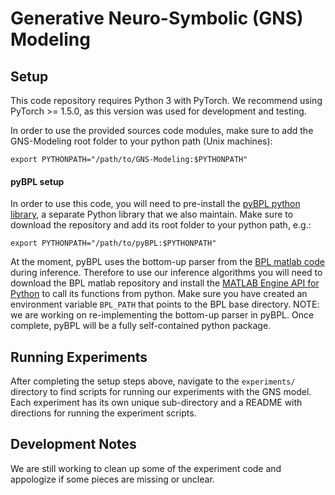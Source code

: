 # Generative Neuro-Symbolic (GNS) Modeling

## Setup

This code repository requires Python 3 with PyTorch. We recommend using PyTorch >= 1.5.0, as this version was used for development and testing.

In order to use the provided sources code modules, make sure to add the GNS-Modeling root folder to your python path (Unix machines):
 ```
export PYTHONPATH="/path/to/GNS-Modeling:$PYTHONPATH"
```

#### pyBPL setup

In order to use this code, you will need to pre-install the [pyBPL python library](https://github.com/rfeinman/pyBPL), a separate Python library that we also maintain. Make sure to download the repository and add its root folder to your python path, e.g.:
 ```
export PYTHONPATH="/path/to/pyBPL:$PYTHONPATH"
```

At the moment, pyBPL uses the bottom-up parser from the [BPL matlab code](https://github.com/brendenlake/BPL) during inference. Therefore to use our inference algorithms you will need to download the BPL matlab repository and install the [MATLAB Engine API for Python](https://www.mathworks.com/help/matlab/matlab-engine-for-python.html) to call its functions from python. Make sure you have created an environment variable `BPL_PATH` that points to the BPL base directory.
NOTE: we are working on re-implementing the bottom-up parser in pyBPL. Once complete, pyBPL will be a fully self-contained python package.

## Running Experiments

After completing the setup steps above, navigate to the `experiments/` directory to find scripts for running our experiments with the GNS model. 
Each experiment has its own unique sub-directory and a README with directions for running the experiment scripts.

## Development Notes
We are still working to clean up some of the experiment code and appologize if some pieces are missing or unclear.
